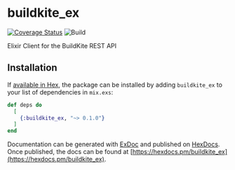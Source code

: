 # buildkite_ex
[![Coverage Status](https://coveralls.io/repos/github/nsdavidson/buildkite_ex/badge.svg?branch=main)](https://coveralls.io/github/nsdavidson/buildkite_ex?branch=main)
![Build](https://github.com/nsdavidson/buildkite_ex/actions/workflows/elixir.yml/badge.svg)

Elixir Client for the BuildKite REST API

## Installation

If [available in Hex](https://hex.pm/docs/publish), the package can be installed
by adding `buildkite_ex` to your list of dependencies in `mix.exs`:

```elixir
def deps do
  [
    {:buildkite_ex, "~> 0.1.0"}
  ]
end
```

Documentation can be generated with [ExDoc](https://github.com/elixir-lang/ex_doc)
and published on [HexDocs](https://hexdocs.pm). Once published, the docs can
be found at [https://hexdocs.pm/buildkite_ex](https://hexdocs.pm/buildkite_ex).

